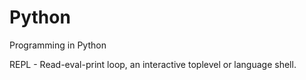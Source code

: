 # Python
Programming in Python

REPL - Read-eval-print loop, an interactive toplevel or language shell.

